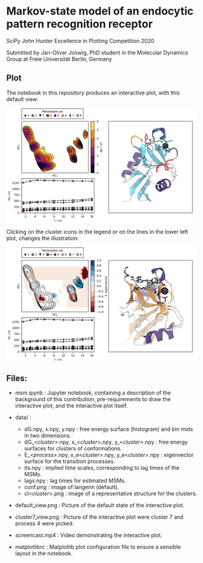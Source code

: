 Markov-state model of an endocytic pattern recognition receptor
===============================================================

SciPy John Hunter Excellence in Plotting Competition 2020

Submitted by Jan-Oliver Joswig, PhD student in the Molecular Dynamics Group at Freie Universität Berlin, Germany

Plot
----

The notebook in this repository produces an interactive plot, with this default view:

![default](default_view.png)

Clicking on the cluster icons in the legend or on the lines in the lower left plot, changes the illustration:

![cluster7](cluster7_view.png)

Files:
------

 - msm.ipynb : Jupyter notebook, containing a description of the background of this contribution, pre-requirements to draw the interactive plot, and the interactive plot itself.
 - data/ :
    - dG.npy, x.npy, y.npy : free energy surface (histogram) and bin mids in two dimensions.
    - dG_<*cluster*>.npy, x_<*cluster*>.npy, y_<*cluster*>.npy : free energy surfaces for clusters of conformations.
    - E_<*process*>.npy, x_e<*cluster*>.npy, y_e<*cluster*>.npy : eigenvector surface for the transition processes.
    - its.npy : implied time scales, corresponding to lag times of the MSMs.
    - lags.npy : lag times for estimated MSMs.
    - conf.png : image of langerin (default).
    - cl<*cluster*>.png : image of a representative structure for the clusters.

 - default_view.png : Picture of the default state of the interactive plot.
 - cluster7_view.png : Picture of the interactive plot were cluster 7 and process 4 were picked.
 - screencast.mp4 : Video demonstrating the interactive plot.
 - matplotlibrc : Matplotlib plot configuration file to ensure a sensible layout in the notebook.
   
